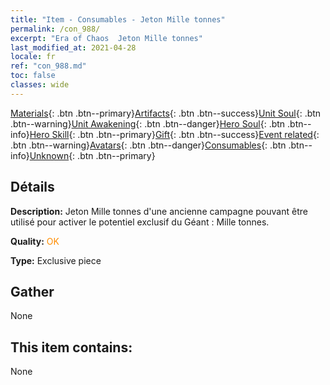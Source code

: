 ```yaml
---
title: "Item - Consumables - Jeton Mille tonnes"
permalink: /con_988/
excerpt: "Era of Chaos  Jeton Mille tonnes"
last_modified_at: 2021-04-28
locale: fr
ref: "con_988.md"
toc: false
classes: wide
---
```

 [Materials](/ItemsFR/){: .btn .btn--primary}[Artifacts](/ItemsFR/Artifacts/){: .btn .btn--success}[Unit Soul](/ItemsFR/UnitSoul/){: .btn .btn--warning}[Unit Awakening](/ItemsFR/UnitAwakening/){: .btn .btn--danger}[Hero Soul](/ItemsFR/HeroSoul/){: .btn .btn--info}[Hero Skill](/ItemsFR/HeroSkill/){: .btn .btn--primary}[Gift](/ItemsFR/Gift/){: .btn .btn--success}[Event related](/ItemsFR/Events/){: .btn .btn--warning}[Avatars](/ItemsFR/Avatars/){: .btn .btn--danger}[Consumables](/ItemsFR/Consumables/){: .btn .btn--info}[Unknown](/ItemsFR/Unknown/){: .btn .btn--primary}

## Détails
 **Description:** Jeton Mille tonnes d'une ancienne campagne pouvant être utilisé pour activer le potentiel exclusif du Géant : Mille tonnes.

 **Quality:** <span style="color: #FF8C00">OK</span>

 **Type:** Exclusive piece

## Gather

  None

## This item contains:

  None

